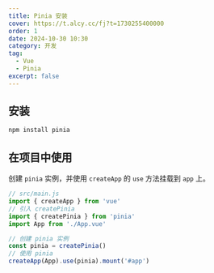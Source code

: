```yaml
---
title: Pinia 安装
cover: https://t.alcy.cc/fj?t=1730255400000
order: 1
date: 2024-10-30 10:30
category: 开发
tag:
  - Vue
  - Pinia
excerpt: false
---
```


## 安装

```sh
npm install pinia
```

## 在项目中使用

创建 `pinia` 实例，并使用 `createApp` 的 `use` 方法挂载到 `app` 上。

```JavaScript
// src/main.js
import { createApp } from 'vue'
// 引入 createPinia
import { createPinia } from 'pinia'
import App from './App.vue'

// 创建 pinia 实例
const pinia = createPinia()
// 使用 pinia
createApp(App).use(pinia).mount('#app')
```
